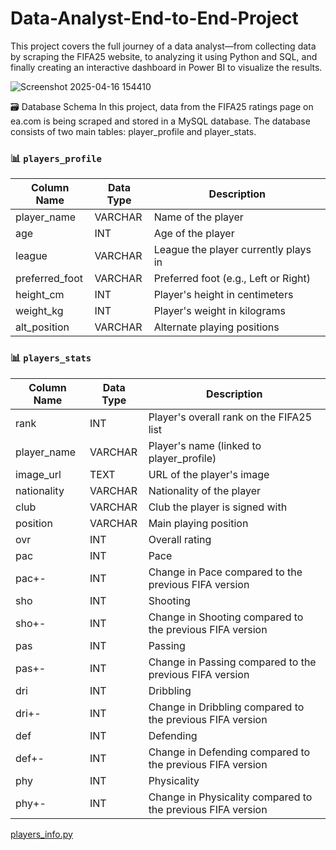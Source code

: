 # Data-Analyst-End-to-End-Project

This project covers the full journey of a data analyst—from collecting data by scraping the FIFA25 website, to analyzing it using Python and SQL, and finally creating an interactive dashboard in Power BI to visualize the results.

![Screenshot 2025-04-16 154410](https://github.com/user-attachments/assets/6e4d3998-25b5-4a11-83da-ebdcf1bba14f)

🗃️ Database Schema
In this project, data from the FIFA25 ratings page on ea.com is being scraped and stored in a MySQL database. The database consists of two main tables: player_profile and player_stats.

### 📊 `players_profile`

| Column Name | Data Type | Description |
| --- | --- | --- |
| player_name | VARCHAR | Name of the player |
| age | INT | Age of the player |
| league | VARCHAR | League the player currently plays in |
| preferred_foot | VARCHAR | Preferred foot (e.g., Left or Right) |
| height_cm | INT | Player's height in centimeters | 
| weight_kg | INT | Player's weight in kilograms |
| alt_position | VARCHAR | Alternate playing positions |

### 📊 `players_stats`
| Column Name | Data Type | Description |
| --- | --- | --- |
| rank | INT | Player's overall rank on the FIFA25 list |
| player_name | VARCHAR | Player's name (linked to player_profile) |
| image_url | TEXT | URL of the player's image |
| nationality | VARCHAR | Nationality of the player |
|  club | VARCHAR | Club the player is signed with |
|  position | VARCHAR | Main playing position |
|  ovr | INT | Overall rating |
|  pac | INT | Pace |
|  pac+- | INT | Change in Pace compared to the previous FIFA version |
|  sho | INT | Shooting |
|  sho+- | INT | Change in Shooting compared to the previous FIFA version |
|  pas | INT | Passing |
|  pas+- | INT | Change in Passing compared to the previous FIFA version |
|  dri | INT | Dribbling |
|  dri+- | INT | Change in Dribbling compared to the previous FIFA version |
|  def | INT | Defending |
|  def+- | INT | Change in Defending compared to the previous FIFA version |
|  phy | INT | Physicality |
|  phy+- | INT | Change in Physicality compared to the previous FIFA version |

[players_info.py](./players_info.py)

